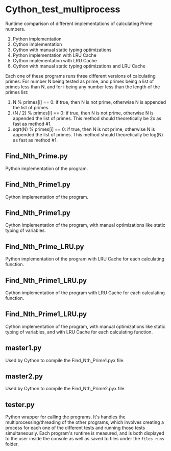 # Cython_test_multiprocess
  Runtime comparison of different implementations of calculating Prime numbers.

  1. Python implementation
  2. Cython implementation
  3. Cython with manual static typing optimizations
  1. Python implementation with LRU Cache
  2. Cython implementation with LRU Cache
  3. Cython with manual static typing optimizations and LRU Cache

  Each one of these programs runs three different versions of calculating primes:
  For number N being tested as prime,
  and primes being a list of primes less than N,
  and for i being any number less than the length of the primes list:
  1. N % primes[i] == 0: if true, then N is not prime, otherwise N is appended
  the list of primes.
  2. (N / 2) % primes[i] == 0: if true, then N is not prime, otherwise N is
  appended the list of primes. This method should theoretically be 2x as fast
  as method #1.
  3. sqrt(N) % primes[i] == 0: if true, then N is not prime, otherwise N is
  appended the list of primes. This method should theoretically be log(N) as fast
  as method #1.

## Find_Nth_Prime.py
  Python implementation of the program.

## Find_Nth_Prime1.py
  Cython implementation of the program.

## Find_Nth_Prime1.py
  Cython implementation of the program, with manual optimizations
  like static typing of variables.

## Find_Nth_Prime_LRU.py
Python implementation of the program with LRU Cache for each calculating function.

## Find_Nth_Prime1_LRU.py
Cython implementation of the program with LRU Cache for each calculating function.

## Find_Nth_Prime1_LRU.py
Cython implementation of the program, with manual optimizations
like static typing of variables, and with LRU Cache for each calculating function.

## master1.py
  Used by Cython to compile the Find_Nth_Prime1.pyx file.

## master2.py
  Used by Cython to compile the Find_Nth_Prime2.pyx file.

## tester.py
  Python wrapper for calling the programs.
  It's handles the multiprocessing/threading of the other programs,
  which involves creating a process for each one of the different tests
  and running those tests simultaneously.
  Each program's runtime is measured, and is both displayed to the user
  inside the console as well as saved to files under the `files_runs` folder.
